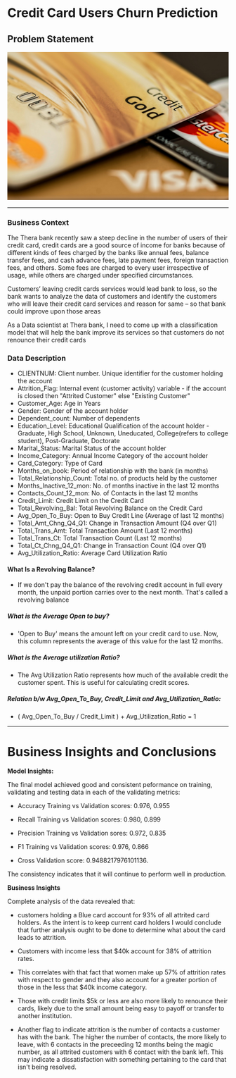 # Credit Card Users Churn Prediction

## Problem Statement

![Credit Card Image](Credit-Cards.jpg)

---

### Business Context

The Thera bank recently saw a steep decline in the number of users of their credit card, credit cards are a good source of income for banks because of different kinds of fees charged by the banks like annual fees, balance transfer fees, and cash advance fees, late payment fees, foreign transaction fees, and others. Some fees are charged to every user irrespective of usage, while others are charged under specified circumstances.

Customers’ leaving credit cards services would lead bank to loss, so the bank wants to analyze the data of customers and identify the customers who will leave their credit card services and reason for same – so that bank could improve upon those areas

As a Data scientist at Thera bank, I need to come up with a classification model that will help the bank improve its services so that customers do not renounce their credit cards

### Data Description

* CLIENTNUM: Client number. Unique identifier for the customer holding the account
* Attrition_Flag: Internal event (customer activity) variable - if the account is closed then "Attrited Customer" else "Existing Customer"
* Customer_Age: Age in Years
* Gender: Gender of the account holder
* Dependent_count: Number of dependents
* Education_Level: Educational Qualification of the account holder - Graduate, High School, Unknown, Uneducated, College(refers to college student), Post-Graduate, Doctorate
* Marital_Status: Marital Status of the account holder
* Income_Category: Annual Income Category of the account holder
* Card_Category: Type of Card
* Months_on_book: Period of relationship with the bank (in months)
* Total_Relationship_Count: Total no. of products held by the customer
* Months_Inactive_12_mon: No. of months inactive in the last 12 months
* Contacts_Count_12_mon: No. of Contacts in the last 12 months
* Credit_Limit: Credit Limit on the Credit Card
* Total_Revolving_Bal: Total Revolving Balance on the Credit Card
* Avg_Open_To_Buy: Open to Buy Credit Line (Average of last 12 months)
* Total_Amt_Chng_Q4_Q1: Change in Transaction Amount (Q4 over Q1)
* Total_Trans_Amt: Total Transaction Amount (Last 12 months)
* Total_Trans_Ct: Total Transaction Count (Last 12 months)
* Total_Ct_Chng_Q4_Q1: Change in Transaction Count (Q4 over Q1)
* Avg_Utilization_Ratio: Average Card Utilization Ratio

#### What Is a Revolving Balance?

- If we don't pay the balance of the revolving credit account in full every month, the unpaid portion carries over to the next month. That's called a revolving balance


##### What is the Average Open to buy?

- 'Open to Buy' means the amount left on your credit card to use. Now, this column represents the average of this value for the last 12 months.

##### What is the Average utilization Ratio?

- The Avg Utilization Ratio represents how much of the available credit the customer spent. This is useful for calculating credit scores.


##### Relation b/w Avg_Open_To_Buy, Credit_Limit and Avg_Utilization_Ratio:

- ( Avg_Open_To_Buy / Credit_Limit ) + Avg_Utilization_Ratio = 1

---

# Business Insights and Conclusions

**Model Insights:**

The final model achieved good and consistent peformance on training, validating and testing data in each of the validating metrics:

- Accuracy Training vs Validation scores: 0.976, 0.955

- Recall Training vs Validation scores: 0.980, 0.899

- Precision Training vs Validation sores: 0.972, 0.835

- F1 Training vs Validation scores: 0.976, 0.866

- Cross Validation score: 0.9488217976101136.

The consistency indicates that it will continue to perform well in production.



**Business Insights**

Complete analysis of the data revealed that:

- customers holding a Blue card account for 93% of all attrited card holders. As the intent is to keep current card holders I would conclude that further analysis ought to be done to determine what about the card leads to attrition.

- Customers with income less that $40k account for 38% of attrition rates.

- This correlates with that fact that women make up 57% of attrition rates with respect to gender and they also account for a greater portion of those in the less that $40k income category.

- Those with credit limits $5k or less are also more likely to renounce their cards, likely due to the small amount being easy to payoff or transfer to another institution.

- Another flag to indicate attrition is the number of contacts a customer has with the bank. The higher the number of contacts, the more likely to leave, with 6 contacts in the preceeding 12 months being the magic number, as all attrited customers with 6 contact with the bank left. This may indicate a dissatisfaction with something pertaining to the card that isn't being resolved.